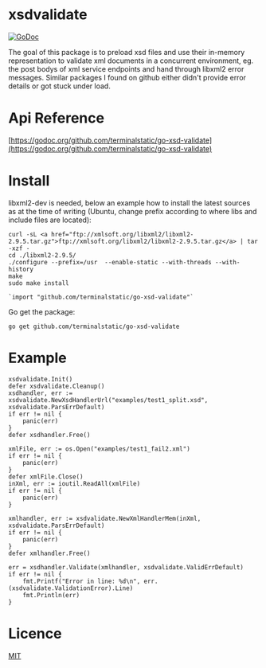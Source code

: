 # xsdvalidate
[![GoDoc](https://godoc.org/github.com/terminalstatic/go-xsd-validate?status.svg)](https://godoc.org/github.com/terminalstatic/go-xsd-validate)

The goal of this package is to preload xsd files and use their in-memory representation to validate xml documents in a concurrent environment, eg. the post bodys of xml service endpoints and hand through libxml2 error messages. Similar packages I found on github either didn't provide error details or got stuck under load.

# Api Reference
[https://godoc.org/github.com/terminalstatic/go-xsd-validate](https://godoc.org/github.com/terminalstatic/go-xsd-validate)

# Install
libxml2-dev is needed, below an example how to install the latest sources as at the time of writing (Ubuntu, change prefix according to where libs and include files are located):                                                                                               

	curl -sL <a href="ftp://xmlsoft.org/libxml2/libxml2-2.9.5.tar.gz">ftp://xmlsoft.org/libxml2/libxml2-2.9.5.tar.gz</a> | tar -xzf -
	cd ./libxml2-2.9.5/
	./configure --prefix=/usr  --enable-static --with-threads --with-history
	make
	sudo make install
	
	`import "github.com/terminalstatic/go-xsd-validate"`

Go get the package:

	go get github.com/terminalstatic/go-xsd-validate
	
# Example
	xsdvalidate.Init()
	defer xsdvalidate.Cleanup()
	xsdhandler, err := xsdvalidate.NewXsdHandlerUrl("examples/test1_split.xsd", xsdvalidate.ParsErrDefault)
	if err != nil {
	    panic(err)
	}
	defer xsdhandler.Free()
	
	xmlFile, err := os.Open("examples/test1_fail2.xml")
	if err != nil {
	    panic(err)
	}
	defer xmlFile.Close()
	inXml, err := ioutil.ReadAll(xmlFile)
	if err != nil {
	    panic(err)
	}
	
	xmlhandler, err := xsdvalidate.NewXmlHandlerMem(inXml, xsdvalidate.ParsErrDefault)
	if err != nil {
	    panic(err)
	}
	defer xmlhandler.Free()
	
	err = xsdhandler.Validate(xmlhandler, xsdvalidate.ValidErrDefault)
	if err != nil {
	    fmt.Printf("Error in line: %d\n", err.(xsdvalidate.ValidationError).Line)
	    fmt.Println(err)
	}

# Licence
[MIT](./LICENSE)
